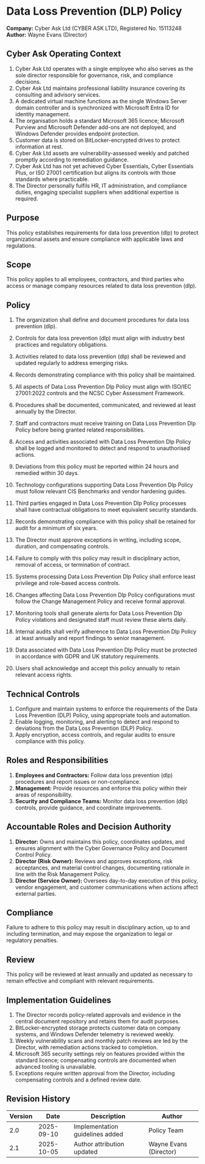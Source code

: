 # Data Loss Prevention (DLP) Policy

**Company:** Cyber Ask Ltd (CYBER ASK LTD), Registered No. 15113248  
**Author:** Wayne Evans (Director)

## Cyber Ask Operating Context

1. Cyber Ask Ltd operates with a single employee who also serves as the sole director responsible for governance, risk, and compliance decisions.
2. Cyber Ask Ltd maintains professional liability insurance covering its consulting and advisory services.
3. A dedicated virtual machine functions as the single Windows Server domain controller and is synchronized with Microsoft Entra ID for identity management.
4. The organisation holds a standard Microsoft 365 licence; Microsoft Purview and Microsoft Defender add-ons are not deployed, and Windows Defender provides endpoint protection.
5. Customer data is stored on BitLocker-encrypted drives to protect information at rest.
6. Cyber Ask Ltd assets are vulnerability-assessed weekly and patched promptly according to remediation guidance.
7. Cyber Ask Ltd has not yet achieved Cyber Essentials, Cyber Essentials Plus, or ISO 27001 certification but aligns its controls with those standards where practicable.
8. The Director personally fulfils HR, IT administration, and compliance duties, engaging specialist suppliers when additional expertise is required.



## Purpose

This policy establishes requirements for data loss prevention (dlp) to protect organizational assets and ensure compliance with applicable laws and regulations.

## Scope

This policy applies to all employees, contractors, and third parties who access or manage company resources related to data loss prevention (dlp).

## Policy
1. The organization shall define and document procedures for data loss prevention (dlp).
2. Controls for data loss prevention (dlp) must align with industry best practices and regulatory obligations.
3. Activities related to data loss prevention (dlp) shall be reviewed and updated regularly to address emerging risks.
4. Records demonstrating compliance with this policy shall be maintained.

1. All aspects of Data Loss Prevention Dlp Policy must align with ISO/IEC 27001:2022 controls and the NCSC Cyber Assessment Framework.
2. Procedures shall be documented, communicated, and reviewed at least annually by the Director.
3. Staff and contractors must receive training on Data Loss Prevention Dlp Policy before being granted related responsibilities.
4. Access and activities associated with Data Loss Prevention Dlp Policy shall be logged and monitored to detect and respond to unauthorised actions.
5. Deviations from this policy must be reported within 24 hours and remedied within 30 days.
6. Technology configurations supporting Data Loss Prevention Dlp Policy must follow relevant CIS Benchmarks and vendor hardening guides.
7. Third parties engaged in Data Loss Prevention Dlp Policy processes shall have contractual obligations to meet equivalent security standards.
8. Records demonstrating compliance with this policy shall be retained for audit for a minimum of six years.
9. The Director must approve exceptions in writing, including scope, duration, and compensating controls.
10. Failure to comply with this policy may result in disciplinary action, removal of access, or termination of contract.

1. Systems processing Data Loss Prevention Dlp Policy shall enforce least privilege and role-based access controls.
2. Changes affecting Data Loss Prevention Dlp Policy configurations must follow the Change Management Policy and receive formal approval.
3. Monitoring tools shall generate alerts for Data Loss Prevention Dlp Policy violations and designated staff must review these alerts daily.
4. Internal audits shall verify adherence to Data Loss Prevention Dlp Policy at least annually and report findings to senior management.
5. Data associated with Data Loss Prevention Dlp Policy must be protected in accordance with GDPR and UK statutory requirements.
6. Users shall acknowledge and accept this policy annually to retain relevant access rights.

## Technical Controls

1. Configure and maintain systems to enforce the requirements of the Data Loss Prevention (DLP) Policy, using appropriate tools and automation.
2. Enable logging, monitoring, and alerting to detect and respond to deviations from the Data Loss Prevention (DLP) Policy.
3. Apply encryption, access controls, and regular audits to ensure compliance with this policy.

## Roles and Responsibilities

1. **Employees and Contractors:** Follow data loss prevention (dlp) procedures and report issues or non-compliance.
2. **Management:** Provide resources and enforce this policy within their areas of responsibility.
3. **Security and Compliance Teams:** Monitor data loss prevention (dlp) controls, provide guidance, and coordinate improvements.

## Accountable Roles and Decision Authority

1. **Director:** Owns and maintains this policy, coordinates updates, and ensures alignment with the Cyber Governance Policy and Document Control Policy.
2. **Director (Risk Owner):** Reviews and approves exceptions, risk acceptances, and material control changes, documenting rationale in line with the Risk Management Policy.
3. **Director (Service Owner):** Oversees day-to-day execution of this policy, vendor engagement, and customer communications when actions affect external parties.


## Compliance

Failure to adhere to this policy may result in disciplinary action, up to and including termination, and may expose the organization to legal or regulatory penalties.

## Review

This policy will be reviewed at least annually and updated as necessary to remain effective and compliant with relevant requirements.

## Implementation Guidelines
1. The Director records policy-related approvals and evidence in the central document repository and retains them for audit purposes.
2. BitLocker-encrypted storage protects customer data on company systems, and Windows Defender telemetry is reviewed weekly.
3. Weekly vulnerability scans and monthly patch reviews are led by the Director, with remediation actions tracked to completion.
4. Microsoft 365 security settings rely on features provided within the standard licence; compensating controls are documented when advanced tooling is unavailable.
5. Exceptions require written approval from the Director, including compensating controls and a defined review date.


## Revision History

| Version | Date | Description | Author |
| ------- | ---------- | ----------------------- | ------ |
| 2.0     | 2025-09-10 | Implementation guidelines added | Policy Team |
| 2.1     | 2025-10-05 | Author attribution updated | Wayne Evans (Director) |
